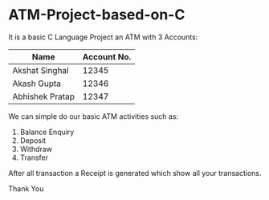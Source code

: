 # ATM-Project-based-on-C
It is a basic C Language Project an ATM with 3 Accounts:

| Name  | Account No. |
| ------------- | ------------- |
| Akshat Singhal  | 12345  |
| Akash Gupta  | 12346 |
| Abhishek Pratap | 12347 |

We can simple do our basic ATM activities such as: 
1. Balance Enquiry
2. Deposit
3. Withdraw
4. Transfer

After all transaction a Receipt is generated which show all your transactions.

Thank You
